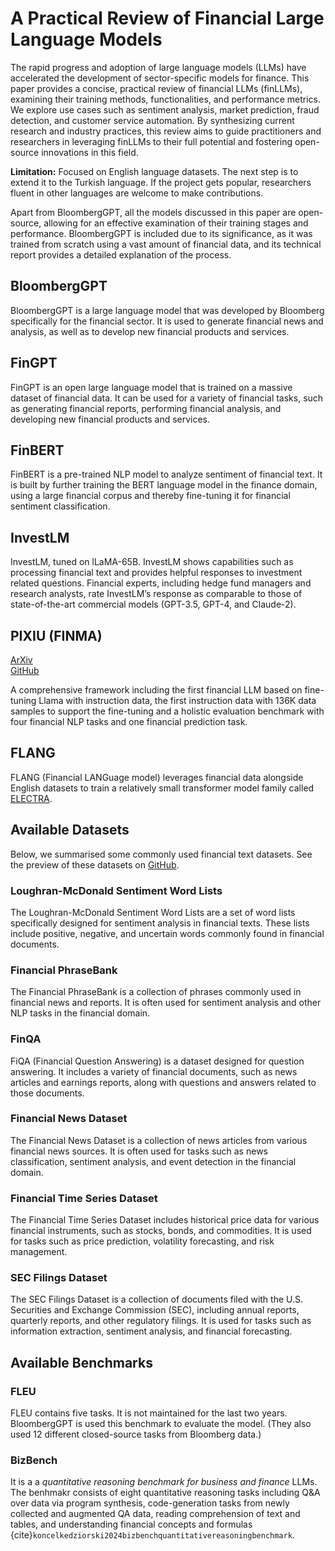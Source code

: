 # A Practical Review of Financial Large Language Models

The rapid progress and adoption of large language models (LLMs) have accelerated the development of sector-specific models for finance. This paper provides a concise, practical review of financial LLMs (finLLMs), examining their training methods, functionalities, and performance metrics. We explore use cases such as sentiment analysis, market prediction, fraud detection, and customer service automation. By synthesizing current research and industry practices, this review aims to guide practitioners and researchers in leveraging finLLMs to their full potential and fostering open-source innovations in this field.

**Limitation:** Focused on English language datasets. The next step is to extend it to the Turkish language. If the project gets popular, researchers fluent in other languages are welcome to make contributions.

Apart from BloombergGPT, all the models discussed in this paper are open-source, allowing for an effective examination of their training stages and performance. BloombergGPT is included due to its significance, as it was trained from scratch using a vast amount of financial data, and its technical report provides a detailed explanation of the process.

## BloombergGPT

BloombergGPT is a large language model that was developed by Bloomberg specifically for the financial sector. It is used to generate financial news and analysis, as well as to develop new financial products and services.

## FinGPT

FinGPT is an open large language model that is trained on a massive dataset of financial data. It can be used for a variety of financial tasks, such as generating financial reports, performing financial analysis, and developing new financial products and services.

## FinBERT

FinBERT is a pre-trained NLP model to analyze sentiment of financial text. It is built by further training the BERT language model in the finance domain, using a large financial corpus and thereby fine-tuning it for financial sentiment classification.

## InvestLM

InvestLM, tuned on lLaMA-65B. InvestLM shows capabilities such as processing financial text and provides helpful responses to investment related questions. Financial experts, including hedge fund managers and research analysts, rate InvestLM’s response as comparable to those of state-of-the-art commercial models (GPT-3.5, GPT-4, and Claude-2).

## PIXIU (FINMA)

[ArXiv](https://arxiv.org/pdf/2211.00083)  
[GitHub](https://github.com/SALT-NLP/FLANG)

A comprehensive framework including the first financial LLM based on fine-tuning Llama with instruction data, the first instruction data with 136K data samples to support the fine-tuning and a holistic evaluation benchmark with four financial NLP tasks and one financial prediction task.

## FLANG

FLANG (Financial LANGuage model) leverages financial data alongside English datasets to train a relatively small transformer model family called [ELECTRA](https://huggingface.co/docs/transformers/en/model_doc/electra).

## Available Datasets

Below, we summarised some commonly used financial text datasets. See the preview of these datasets on [GitHub](https://github.com/asabuncuoglu13/faid-test-financial-sentiment-analysis/blob/main/notebooks/00-eda-fin-data.ipynb).

### Loughran-McDonald Sentiment Word Lists

The Loughran-McDonald Sentiment Word Lists are a set of word lists specifically designed for sentiment analysis in financial texts. These lists include positive, negative, and uncertain words commonly found in financial documents.

### Financial PhraseBank

The Financial PhraseBank is a collection of phrases commonly used in financial news and reports. It is often used for sentiment analysis and other NLP tasks in the financial domain.

### FinQA

FiQA (Financial Question Answering) is a dataset designed for question answering. It includes a variety of financial documents, such as news articles and earnings reports, along with questions and answers related to those documents.

### Financial News Dataset

The Financial News Dataset is a collection of news articles from various financial news sources. It is often used for tasks such as news classification, sentiment analysis, and event detection in the financial domain.

### Financial Time Series Dataset

The Financial Time Series Dataset includes historical price data for various financial instruments, such as stocks, bonds, and commodities. It is used for tasks such as price prediction, volatility forecasting, and risk management.

### SEC Filings Dataset

The SEC Filings Dataset is a collection of documents filed with the U.S. Securities and Exchange Commission (SEC), including annual reports, quarterly reports, and other regulatory filings. It is used for tasks such as information extraction, sentiment analysis, and financial forecasting.

## Available Benchmarks

### FLEU

FLEU contains five tasks. It is not maintained for the last two years. BloombergGPT is used this benchmark to evaluate the model. (They also used 12 different closed-source tasks from Bloomberg data.)

### BizBench

It is a a *quantitative reasoning benchmark for business and finance* LLMs. The benhmakr consists of eight quantitative reasoning tasks including Q&A over data via program synthesis, code-generation tasks from newly collected and augmented QA data, reading comprehension of text and tables, and understanding financial concepts and formulas {cite}`koncelkedziorski2024bizbenchquantitativereasoningbenchmark`. 